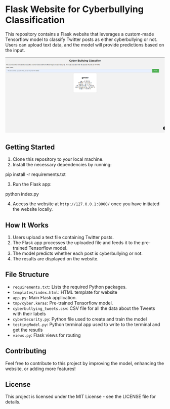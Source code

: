# Flask Website for Cyberbullying Classification

This repository contains a Flask website that leverages a custom-made Tensorflow model to classify Twitter posts as either cyberbullying or not. Users can upload text data, and the model will provide predictions based on the input.


![Website Image](./assets/websitePreview.png)

## Getting Started

1. Clone this repository to your local machine.
2. Install the necessary dependencies by running:

pip install -r requirements.txt

3. Run the Flask app:

python index.py

4. Access the website at `http://127.0.0.1:8000/` once you have initiated the website locally.

## How It Works

1. Users upload a text file containing Twitter posts.
2. The Flask app processes the uploaded file and feeds it to the pre-trained Tensorflow model.
3. The model predicts whether each post is cyberbullying or not.
4. The results are displayed on the website.

## File Structure

- `requirements.txt`: Lists the required Python packages.
- `templates/index.html`: HTML template for website
- `app.py`: Main Flask application.
- `tmp/cyber.keras`: Pre-trained Tensorflow model.
- `cyberbullying_tweets.csv`: CSV file for all the data about the Tweets with their labels
- `cyberSecurity.py`: Python file used to create and train the model
- `testingModel.py`: Python terminal app used to write to the terminal and get the resutls
- `views.py`: Flask views for routing

## Contributing

Feel free to contribute to this project by improving the model, enhancing the website, or adding more features!

## License

This project is licensed under the MIT License - see the LICENSE file for details.

